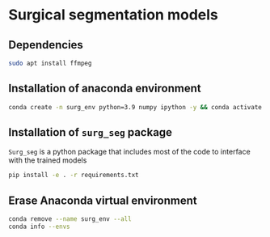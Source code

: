 # Surgical segmentation models

## Dependencies

```bash
sudo apt install ffmpeg
```
## Installation of anaconda environment

```bash
conda create -n surg_env python=3.9 numpy ipython -y && conda activate surg_env
```
## Installation of `surg_seg` package

`Surg_seg` is a python package that includes most of the code to interface with the trained models

```bash
pip install -e . -r requirements.txt
```

## Erase Anaconda virtual environment

```bash
conda remove --name surg_env --all
conda info --envs
```